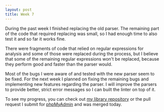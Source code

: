```yaml
---
layout: post
title: Week 7
---
```


During the past week I finished replacing the old parser. The remaining part of the code that required replacing was small, so I had enough time to also test it and so far it works fine.

There were fragments of code that relied on regular expressions for analysis and some of those were replaced during the process, but I believe that some of the remaining regular expressions won't be replaced, because they perform good and faster than the parser would.

Most of the bugs I were aware of and tested with the new parser seem to be fixed. For the next week I planned on fixing the remaining bugs and implementing new features regarding the parser. I will improve the parsers to provide better, strict error messages so I can built the linter on top of it.

To see my progress, you can check out [my library repository](https://github.com/udan11/sql-parser) or the pull request I submit for [phpMyAdmin](https://github.com/phpmyadmin/phpmyadmin/pull/1728) and was merged today.